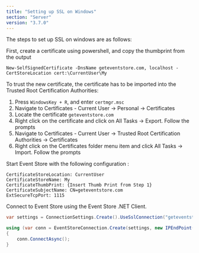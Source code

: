 ```yaml
---
title: "Setting up SSL on Windows"
section: "Server"
version: "3.7.0"
---
```


The steps to set up SSL on windows are as follows:

First, create a certificate using powershell, and copy the thumbprint from the output

```
New-SelfSignedCertificate -DnsName geteventstore.com, localhost -CertStoreLocation cert:\CurrentUser\My
```

To trust the new certificate, the certificate has to be imported into the Trusted Root Certification Authorities:

 1. Press `WindowsKey + R`, and enter `certmgr.msc`  
 2. Navigate to Certificates - Current User -> Personal -> Certificates  
 3. Locate the certificate `geteventstore.com`  
 4. Right click on the certificate and click on All Tasks -> Export. Follow the prompts  
 5. Navigate to Certificates - Current User -> Trusted Root Certification Authorities -> Certificates  
 6. Right click on the Certificates folder menu item and click All Tasks -> Import. Follow the prompts  

Start Event Store with the following configuration :

```
CertificateStoreLocation: CurrentUser
CertificateStoreName: My
CertificateThumbPrint: {Insert Thumb Print from Step 1}
CertificateSubjectName: CN=geteventstore.com
ExtSecureTcpPort: 1115
```

Connect to Event Store using the Event Store .NET Client.

```csharp
var settings = ConnectionSettings.Create().UseSslConnection("geteventstore.com", true);

using (var conn = EventStoreConnection.Create(settings, new IPEndPoint(IPAddress.Loopback, 1115)))
{
	conn.ConnectAsync();
}
```